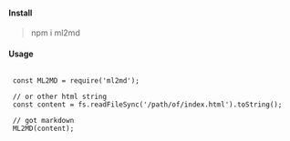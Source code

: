 #### Install

> npm i ml2md


#### Usage

```

 const ML2MD = require('ml2md');

 // or other html string
 const content = fs.readFileSync('/path/of/index.html').toString();

 // got markdown 
 ML2MD(content);

```